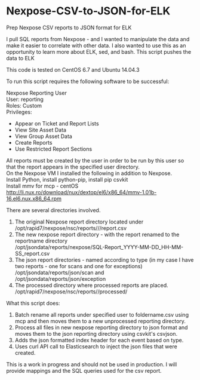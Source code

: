 # Nexpose-CSV-to-JSON-for-ELK
Prep Nexpose CSV reports to JSON format for ELK

I pull SQL reports from Nexpose - and I wanted to manipulate the data and make it easier to correlate with other data.
I also wanted to use this as an opportunity to learn more about ELK, sed, and bash.
This script pushes the data to ELK

This code is tested on CentOS 6.7 and Ubuntu 14.04.3

To run this script requires the following software to be successful:

Nexpose Reporting User<br>
User: reporting<br>
Roles: Custom<br>
Privileges:<br>
* Appear on Ticket and Report Lists
* View Site Asset Data
* View Group Asset Data
* Create Reports
* Use Restricted Report Sections

All reports must be created by the user in order to be run by this user so that the report appears in the specified user directory.<br>
On the Nexpose VM I installed the following in addition to Nexpose.<br>
Install Python, install  python-pip, install pip csvkit<br>
Install mmv for mcp - centOS http://li.nux.ro/download/nux/dextop/el6/x86_64/mmv-1.01b-16.el6.nux.x86_64.rpm<br>

There are several directories involved.<br>
1) The original Nexpose report directory located under<br>
	/opt/rapid7/nexpose/nsc/reports/<user>/<reportname>/report.csv<br>
2) The new nexpose report directory - with the report renamed to the reportname directory<br>
	/opt/jsondata/reports/nexpose/SQL-Report_YYYY-MM-DD_HH-MM-SS_report.csv<br>
3) The json report directories - named according to type (in my case I have two reports - one for scans and one for exceptions)<br>
        /opt/jsondata/reports/json/scan and /opt/jsondata/reports/json/exception<br>
4) The processed directory where processed reports are placed.<br>
        /opt/rapid7/nexpose/nsc/reports/<user>/processed/<br>
  
What this script does:
  
1) Batch rename all reports under specified user to foldername.csv using mcp and then moves them to a new unprocessed reporting directory.<br>
2) Process all files in new nexpose reporting directory to json format and moves them to the json reporting directory using csvkit's csvjson.<br>
3) Adds the json formatted index header for each event based on type.<br>
3) Uses curl API call to Elasticsearch to inject the json files that were created.<br>

This is a work in progress and should not be used in production.
I will provide mappings and the SQL queries used for the csv report.

  
  
